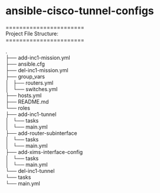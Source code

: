 # ansible-cisco-tunnel-configs

=======================<br>
Project File Structure:<br>
=======================<br>

.<br>
├── add-inc1-mission.yml<br>
├── ansible.cfg<br>
├── del-inc1-mission.yml<br>
├── group_vars<br>
│   ├── routers.yml<br>
│   └── switches.yml<br>
├── hosts.yml<br>
├── README.md<br>
└── roles<br>
    ├── add-inc1-tunnel<br>
    │   └── tasks<br>
    │       └── main.yml<br>
    ├── add-router-subinterface<br>
    │   └── tasks<br>
    │       └── main.yml<br>
    ├── add-xims-interface-config<br>
    │   └── tasks<br>
    │       └── main.yml<br>
    └── del-inc1-tunnel<br>
        └── tasks<br>
            └── main.yml<br>
